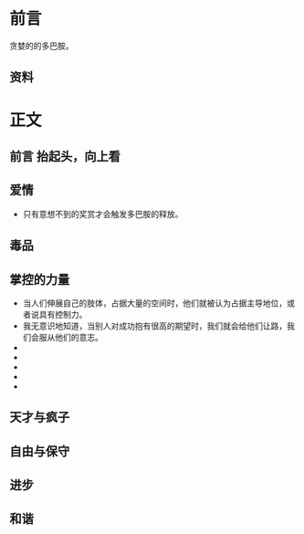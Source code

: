 # 前言
贪婪的的多巴胺。
## 资料
# 正文
## 前言 抬起头，向上看
## 爱情
* 只有意想不到的奖赏才会触发多巴胺的释放。
## 毒品
## 掌控的力量
* 当人们伸展自己的肢体，占据大量的空间时，他们就被认为占据主导地位，或者说具有控制力。
* 我无意识地知道，当别人对成功抱有很高的期望时，我们就会给他们让路，我们会服从他们的意志。
* 
* 
* 
* 
* 

## 天才与疯子
## 自由与保守
## 进步
## 和谐
